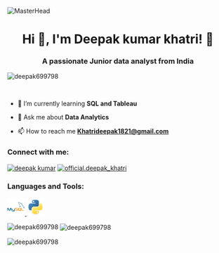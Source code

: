 ![MasterHead](https://di3xp7dfi3cq.cloudfront.net/media/magefan_blog/data-analysis-skills-duties-responsibilities.jpeg)
<h1 align="center">Hi 👋, I'm Deepak kumar khatri! 👋</h1>
<h3 align="center">A passionate Junior data analyst from India</h3>
<p align="left"> <img src="https://komarev.com/ghpvc/?username=deepak699798&label=Profile%20views&color=0e75b6&style=flat" alt="deepak699798" /> </p>

<p align="left"> <a href="https://twitter.com/" target="blank"><img src="https://img.shields.io/twitter/follow/?logo=twitter&style=for-the-badge" alt="" /></a> </p>

- 🌱 I’m currently learning **SQL and Tableau**

- 💬 Ask me about **Data Analytics**

- 📫 How to reach me **Khatrideepak1821@gmail.com**

<h3 align="left">Connect with me:</h3>
<p align="left">
<a href="https://linkedin.com/in/deepak kumar" target="blank"><img align="center" src="https://raw.githubusercontent.com/rahuldkjain/github-profile-readme-generator/master/src/images/icons/Social/linked-in-alt.svg" alt="deepak kumar" height="30" width="40" /></a>
<a href="https://instagram.com/official.deepak_khatri" target="blank"><img align="center" src="https://raw.githubusercontent.com/rahuldkjain/github-profile-readme-generator/master/src/images/icons/Social/instagram.svg" alt="official.deepak_khatri" height="30" width="40" /></a>
</p>

<h3 align="left">Languages and Tools:</h3>
<p align="left"> <a href="https://www.mysql.com/" target="_blank" rel="noreferrer"> <img src="https://raw.githubusercontent.com/devicons/devicon/master/icons/mysql/mysql-original-wordmark.svg" alt="mysql" width="40" height="40"/> </a> <a href="https://www.python.org" target="_blank" rel="noreferrer"> <img src="https://raw.githubusercontent.com/devicons/devicon/master/icons/python/python-original.svg" alt="python" width="40" height="40"/> </a> </p>

<p><img align="left" src="https://github-readme-stats.vercel.app/api/top-langs?username=deepak699798&show_icons=true&locale=en&layout=compact" alt="deepak699798" /></p>

<p>&nbsp;<img align="center" src="https://github-readme-stats.vercel.app/api?username=deepak699798&show_icons=true&locale=en" alt="deepak699798" /></p>

<p><img align="center" src="https://github-readme-streak-stats.herokuapp.com/?user=deepak699798&" alt="deepak699798" /></p>
